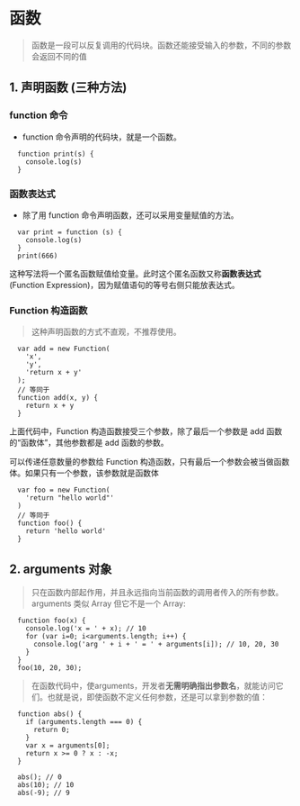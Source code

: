 # 函数

>  函数是一段可以反复调用的代码块。函数还能接受输入的参数，不同的参数会返回不同的值

## 1. 声明函数 (三种方法)

### function 命令
  - function 命令声明的代码块，就是一个函数。
  ```JS
    function print(s) {
      console.log(s)
    }
  ```

### 函数表达式
  - 除了用 function 命令声明函数，还可以采用变量赋值的方法。
  ```JS
    var print = function (s) {
      console.log(s)
    }
    print(666)
  ```
  这种写法将一个匿名函数赋值给变量。此时这个匿名函数又称**函数表达式** (Function Expression)，因为赋值语句的等号右侧只能放表达式。

### Function 构造函数
  > 这种声明函数的方式不直观，不推荐使用。
  ```JS
    var add = new Function(
      'x',
      'y',
      'return x + y'
    );
    // 等同于
    function add(x, y) {
      return x + y
    }
  ```
  上面代码中，Function 构造函数接受三个参数，除了最后一个参数是 add 函数的“函数体”，其他参数都是 add 函数的参数。

  可以传递任意数量的参数给 Function 构造函数，只有最后一个参数会被当做函数体。如果只有一个参数，该参数就是函数体

  ```JS
    var foo = new Function(
      'return "hello world"'
    )
    // 等同于
    function foo() {
      return 'hello world'
    }
  ```

## 2. arguments 对象
> 只在函数内部起作用，并且永远指向当前函数的调用者传入的所有参数。arguments 类似 Array 但它不是一个 Array:

  ```JS
    function foo(x) {
      console.log('x = ' + x); // 10
      for (var i=0; i<arguments.length; i++) {
        console.log('arg ' + i + ' = ' + arguments[i]); // 10, 20, 30
      }
    }
    foo(10, 20, 30);
  ```

> 在函数代码中，使arguments，开发者**无需明确指出参数名**，就能访问它们。也就是说，即使函数不定义任何参数，还是可以拿到参数的值：

  ```JS
    function abs() {
      if (arguments.length === 0) {
        return 0;
      }
      var x = arguments[0];
      return x >= 0 ? x : -x;
    }

    abs(); // 0
    abs(10); // 10
    abs(-9); // 9
  ```